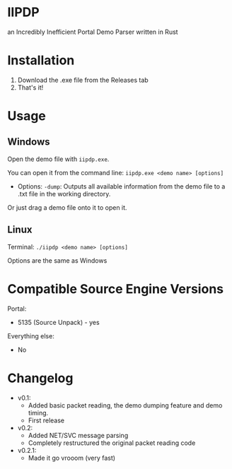 # IIPDP
an Incredibly Inefficient Portal Demo Parser written in Rust

# Installation
1. Download the .exe file from the Releases tab
2. That's it!

# Usage
## Windows
Open the demo file with `iipdp.exe`. 

You can open it from the command line:
`iipdp.exe <demo name> [options]`

- Options:
`-dump`: Outputs all available information from the demo file to a .txt file in the working directory.

Or just drag a demo file onto it to open it.

## Linux
Terminal: `./iipdp <demo name> [options]`

Options are the same as Windows

# Compatible Source Engine Versions
Portal:
* 5135 (Source Unpack) - yes

Everything else:
* No
# Changelog
- v0.1:
    * Added basic packet reading, the demo dumping feature and demo timing.
    * First release
- v0.2:
    * Added NET/SVC message parsing
    * Completely restructured the original packet reading code
- v0.2.1:
    * Made it go vrooom (very fast)
